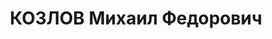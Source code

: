 ---
title: КОЗЛОВ Михаил Федорович
description: "Род. в 1891, Ст. Кущевская, русский, обр.: низшее, бывший член ВКП(б).\
  \ Проживал: Красногвардейский р-н, с. Евдокимовское. Председатель райисполкома \n\
  \  Арестован 27.09.1937. Приговор: ВМН. Расстрелян"
---